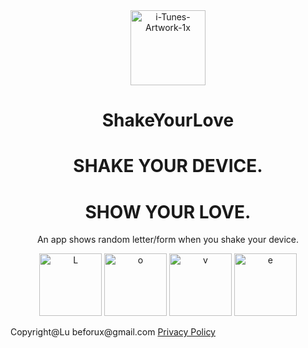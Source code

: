 <center><a href="https://imgbb.com/"><img width="120" height="120" src="https://i.ibb.co/3Sxm9Mr/i-Tunes-Artwork-1x.png" alt="i-Tunes-Artwork-1x" border="0"></a></center>

<center><h1 class="big">ShakeYourLove</h1></center>

<center><h1>SHAKE YOUR DEVICE.</h1> 
  <h1>SHOW YOUR LOVE.</h1 > </center>
<center><p class="small">An app shows random letter/form when you shake your device.</p></center>
  
<center>
<a href="https://ibb.co/WKvkYW8"><img width="100" src="https://i.ibb.co/vz43Kxy/L.png" alt="L" border="0"></a>
<a href="https://ibb.co/sWQcxmB"><img width="100" src="https://i.ibb.co/nPf4dgW/o.png" alt="o" border="0"></a>
<a href="https://ibb.co/bLWvMg4"><img width="100" src="https://i.ibb.co/mtDyVCn/v.png" alt="v" border="0"></a>
<a href="https://ibb.co/f4dXp1V"><img width="100" src="https://i.ibb.co/ChKw71p/e.png" alt="e" border="0"></a>
</center>


<footer>
 <p class="small">Copyright@Lu  beforux@gmail.com <a href="https://beforux.github.io/ShakeYourLove/privatepolicy">Privacy Policy</a></p>
</footer>

